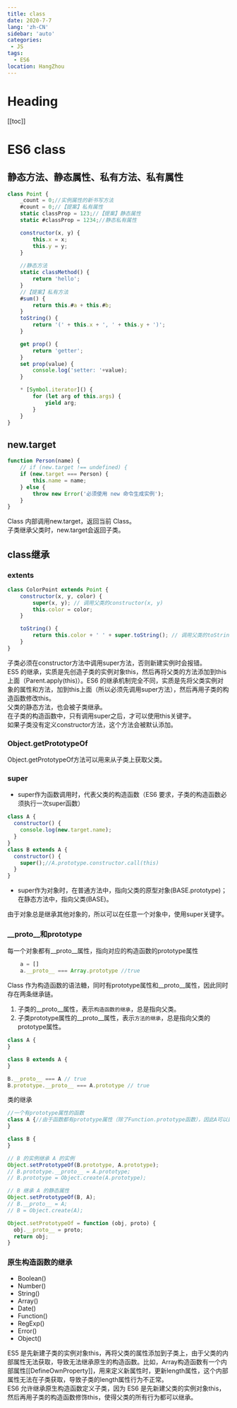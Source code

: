 ```yaml
---
title: class
date: 2020-7-7
lang: 'zh-CN'
sidebar: 'auto'
categories:
 - JS
tags: 
  - ES6
location: HangZhou
---
```


# Heading
[[toc]]

# ES6 class

## 静态方法、静态属性、私有方法、私有属性

```js
class Point {
    _count = 0;//实例属性的新书写方法
    #count = 0;//【提案】私有属性
    static classProp = 123;//【提案】静态属性
    static #classProp = 1234;//静态私有属性

    constructor(x, y) {
        this.x = x;
        this.y = y;
    }
    
    //静态方法
    static classMethod() {
        return 'hello';
    }
    //【提案】私有方法
    #sum() {
        return this.#a + this.#b;
    }
    toString() {
        return '(' + this.x + ', ' + this.y + ')';
    }

    get prop() {
        return 'getter';
    }
    set prop(value) {
        console.log('setter: '+value);
    }

    * [Symbol.iterator]() {
        for (let arg of this.args) {
            yield arg;
        }
    }
}
```

## new.target

```js
function Person(name) {
    // if (new.target !== undefined) {
    if (new.target === Person) {
        this.name = name;
    } else {
        throw new Error('必须使用 new 命令生成实例');
    }
}
```
Class 内部调用new.target，返回当前 Class。  
子类继承父类时，new.target会返回子类。  

## class继承

### extents
```js
class ColorPoint extends Point {
    constructor(x, y, color) {
        super(x, y); // 调用父类的constructor(x, y)
        this.color = color;
    }

    toString() {
        return this.color + ' ' + super.toString(); // 调用父类的toString()
    }
}
```
子类必须在constructor方法中调用super方法，否则新建实例时会报错。  
ES5 的继承，实质是先创造子类的实例对象this，然后再将父类的方法添加到this上面（Parent.apply(this)）。ES6 的继承机制完全不同，实质是先将父类实例对象的属性和方法，加到this上面（所以必须先调用super方法），然后再用子类的构造函数修改this。  
父类的静态方法，也会被子类继承。  
在子类的构造函数中，只有调用super之后，才可以使用this关键字。  
如果子类没有定义constructor方法，这个方法会被默认添加。  

### Object.getPrototypeOf
Object.getPrototypeOf方法可以用来从子类上获取父类。  

### super

- super作为函数调用时，代表父类的构造函数（ES6 要求，子类的构造函数必须执行一次super函数）
```js
class A {
  constructor() {
    console.log(new.target.name);
  }
}
class B extends A {
  constructor() {
    super();//A.prototype.constructor.call(this)
  }
}
```
- super作为对象时，在普通方法中，指向父类的原型对象(BASE.prototype)；在静态方法中，指向父类(BASE)。  

由于对象总是继承其他对象的，所以可以在任意一个对象中，使用super关键字。

### __proto__和prototype
每一个对象都有__proto__属性，指向对应的构造函数的prototype属性  
```js
    a = []
    a.__proto__ === Array.prototype //true
```
Class 作为构造函数的语法糖，同时有prototype属性和__proto__属性，因此同时存在两条继承链。  
1. 子类的__proto__属性，表示`构造函数的继承`，总是指向父类。  
2. 子类prototype属性的__proto__属性，表示`方法的继承`，总是指向父类的prototype属性。  
```js
class A {
}

class B extends A {
}

B.__proto__ === A // true
B.prototype.__proto__ === A.prototype // true
```
类的继承
```js
//一个有prototype属性的函数
class A {//由于函数都有prototype属性（除了Function.prototype函数），因此A可以是任意函数。
}

class B {
}

// B 的实例继承 A 的实例
Object.setPrototypeOf(B.prototype, A.prototype);
// B.prototype.__proto__ = A.prototype;
// B.prototype = Object.create(A.prototype);

// B 继承 A 的静态属性
Object.setPrototypeOf(B, A);
// B.__proto__ = A;
// B = Object.create(A);

Object.setPrototypeOf = function (obj, proto) {
  obj.__proto__ = proto;
  return obj;
}
```

### 原生构造函数的继承
- Boolean()
- Number()
- String()
- Array()
- Date()
- Function()
- RegExp()
- Error()
- Object()

ES5 是先新建子类的实例对象this，再将父类的属性添加到子类上，由于父类的内部属性无法获取，导致无法继承原生的构造函数。比如，Array构造函数有一个内部属性[[DefineOwnProperty]]，用来定义新属性时，更新length属性，这个内部属性无法在子类获取，导致子类的length属性行为不正常。  
ES6 允许继承原生构造函数定义子类，因为 ES6 是先新建父类的实例对象this，然后再用子类的构造函数修饰this，使得父类的所有行为都可以继承。  
